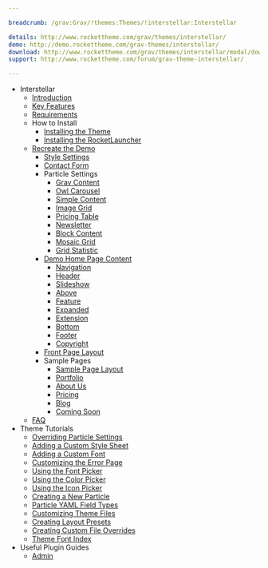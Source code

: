```yaml
---

breadcrumb: /grav:Grav/!themes:Themes/!interstellar:Interstellar

details: http://www.rockettheme.com/grav/themes/interstellar/
demo: http://demo.rockettheme.com/grav-themes/interstellar/
download: http://www.rockettheme.com/grav/themes/interstellar/modal/downloads
support: http://www.rockettheme.com/forum/grav-theme-interstellar/

---
```


* Interstellar
    * [Introduction]()
    * [Key Features](INDEX.md#key-features)
    * [Requirements](INDEX.md#requirements)
    * How to Install
        * [Installing the Theme](http://docs.gantry.org/gantry5/basics/installation#installing-a-gantry-theme)
        * [Installing the RocketLauncher](../../start/rocketlauncher.md)
    * [Recreate the Demo](demo.md)
        * [Style Settings](demo_settings.md)
        * [Contact Form](../../start/contact.md)
        * Particle Settings
            * [Grav Content](particle_grav.md)
            * [Owl Carousel](particle_owl.md)
            * [Simple Content](particle_simple.md)
            * [Image Grid](particle_image.md)
            * [Pricing Table](particle_pricing.md)
            * [Newsletter](particle_newsletter.md)
            * [Block Content](particle_block.md)
            * [Mosaic Grid](particle_mosaic.md)
            * [Grid Statistic](particle_grid.md)
        + [Demo Home Page Content](demo.md#home-particles)
            * [Navigation](demo_navigation.md)
            * [Header](demo_header.md)
            * [Slideshow](demo_slideshow.md)
            * [Above](demo_above.md)
            * [Feature](demo_feature.md)
            * [Expanded](demo_expanded.md)
            * [Extension](demo_extension.md)
            * [Bottom](demo_bottom.md)
            * [Footer](demo_footer.md)
            * [Copyright](demo_copyright.md)
        * [Front Page Layout](layout.md)
        * Sample Pages
            * [Sample Page Layout](default_layout.md)
            * [Portfolio](portfolio.md)
            * [About Us](aboutus.md)
            * [Pricing](pricing.md)
            * [Blog](blog.md)
            * [Coming Soon](comingsoon.md)
    * [FAQ](faq.md)
* Theme Tutorials
    - [Overriding Particle Settings](http://docs.gantry.org/gantry5/tutorials/overriding-particle-settings)
    - [Adding a Custom Style Sheet](http://docs.gantry.org/gantry5/tutorials/adding-a-custom-style-sheet)
    - [Adding a Custom Font](http://docs.gantry.org/gantry5/tutorials/fonts)
    - [Customizing the Error Page](http://docs.gantry.org/gantry5/tutorials/customize-the-error-page)
    - [Using the Font Picker](http://docs.gantry.org/gantry5/tutorials/using-the-font-picker)
    - [Using the Color Picker](http://docs.gantry.org/gantry5/tutorials/using-the-color-picker)
    - [Using the Icon Picker](http://docs.gantry.org/gantry5/tutorials/using-the-icon-picker)
    - [Creating a New Particle](http://docs.gantry.org/gantry5/advanced/creating-a-new-particle)
    - [Particle YAML Field Types](http://docs.gantry.org/gantry5/advanced/particle-yaml-field-types)
    - [Customizing Theme Files](http://docs.gantry.org/gantry5/advanced/customizing-theme-files)
    - [Creating Layout Presets](http://docs.gantry.org/gantry5/advanced/creating-layout-presets)
    - [Creating Custom File Overrides](http://docs.gantry.org/gantry5/advanced/file-overrides)
    - [Theme Font Index](../../../technical_tips/general/font_index.md)
* Useful Plugin Guides
    - [Admin](https://learn.getgrav.org/admin-panel)
